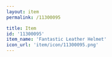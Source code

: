 ```yaml
---
layout: item
permalink: /11300095

title: Item
id: '11300095'
item_name: 'Fantastic Leather Helmet'
icon_url: 'item/icon/11300095.png'
---
```

